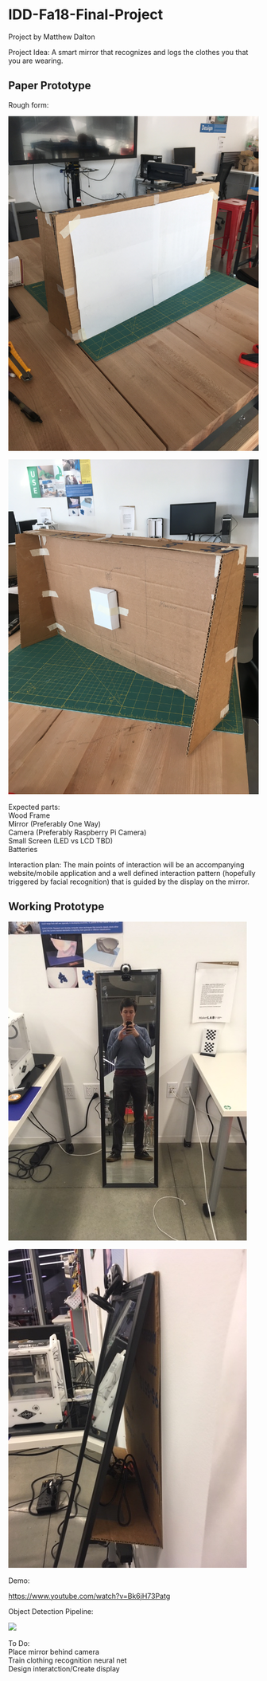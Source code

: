 # IDD-Fa18-Final-Project  

Project by Matthew Dalton

Project Idea: A smart mirror that recognizes and logs the clothes you that you are wearing.


## Paper Prototype

Rough form: 

![](https://github.com/MattD18/IDD-Fa18-Final-Project/blob/master/IMG_2466.JPG)

![](https://github.com/MattD18/IDD-Fa18-Final-Project/blob/master/IMG_2467.JPG)

Expected parts:  
  Wood Frame  
  Mirror (Preferably One Way)  
  Camera (Preferably Raspberry Pi Camera)  
  Small Screen (LED vs LCD TBD)  
  Batteries  
  
 
Interaction plan: The main points of interaction will be an accompanying website/mobile application and a well defined interaction pattern (hopefully triggered by facial recognition) that is guided by the display on the mirror.

## Working Prototype
 

![](https://github.com/MattD18/IDD-Fa18-Final-Project/blob/master/IMG_2496.JPG)

![](https://github.com/MattD18/IDD-Fa18-Final-Project/blob/master/IMG_2497.JPG)

Demo:

https://www.youtube.com/watch?v=Bk6jH73Patg

Object Detection Pipeline:

![](https://github.com/MattD18/IDD-Fa18-Final-Project/blob/master/ObjectDetection.ipynb)


To Do:  
  Place mirror behind camera  
  Train clothing recognition neural net  
  Design interatction/Create display 

 

